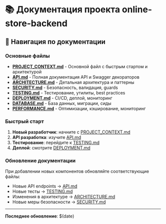 # 📚 Документация проекта online-store-backend

## 🎯 Навигация по документации

### Основные файлы

- **[PROJECT_CONTEXT.md](../PROJECT_CONTEXT.md)** - Основной файл с быстрым стартом и архитектурой
- **[API.md](./API.md)** - Полная документация API и Swagger декораторов
- **[ARCHITECTURE.md](./ARCHITECTURE.md)** - Детальная архитектура и паттерны
- **[SECURITY.md](./SECURITY.md)** - Безопасность, валидация, guards
- **[TESTING.md](./TESTING.md)** - Тестирование, утилиты, best practices
- **[DEPLOYMENT.md](./DEPLOYMENT.md)** - CI/CD, деплой, мониторинг
- **[DATABASE.md](./DATABASE.md)** - База данных, миграции, сиды
- **[PERFORMANCE.md](./PERFORMANCE.md)** - Оптимизации, кэширование, мониторинг

### Быстрый старт

1. **Новый разработчик**: начните с [PROJECT_CONTEXT.md](../PROJECT_CONTEXT.md)
2. **API разработка**: изучите [API.md](./API.md)
3. **Тестирование**: перейдите к [TESTING.md](./TESTING.md)
4. **Деплой**: смотрите [DEPLOYMENT.md](./DEPLOYMENT.md)

### Обновление документации

При добавлении новых компонентов обновляйте соответствующие файлы:

- Новые API endpoints → [API.md](./API.md)
- Новые тесты → [TESTING.md](./TESTING.md)
- Изменения в архитектуре → [ARCHITECTURE.md](./ARCHITECTURE.md)
- Новые меры безопасности → [SECURITY.md](./SECURITY.md)

---

**Последнее обновление**: $(date)
